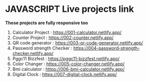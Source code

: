 # JAVASCRIPT Live projects link

**These projects are fully responsive too**

1. Calculator Project : https://001-calculator.netlify.app/
2. Counter Project : https://002-counter.netlify.app/
3. QR code generator : https://003-qr-code-generator.netlify.app/
4. Password strength Checker : https://004-password-strength-checker.netlify.app/
5. Pggc11 Bizzfest : https://pggc11-bizzfest.netlify.app/
6. Color Changer : https://005-color-changer.netlify.app/
7. Bmi calculator : https://006-bmi-calculator.netlify.app/
8. Digital Clock : https://007-digital-clock.netlify.app/